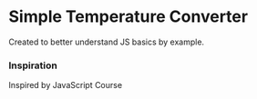# Simple Temperature Converter

Created to better understand JS basics by example.

### Inspiration

Inspired by JavaScript Course
